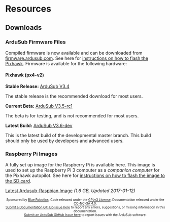 # Resources

## Downloads

### ArduSub Firmware Files

Compiled firmware is now available and can be downloaded from [firmware.ardusub.com](http://firmware.ardusub.com). See here for [instructions on how to flash the Pixhawk](/initial-setup/#loading-firmware-on-pixhawk). Firmware is available for the following hardware:

#### Pixhawk (px4-v2)

**Stable Release:** <i class="fa fa-download" aria-hidden="true"></i> [ArduSub V3.4](http://firmware.ardusub.com/Sub/stable/v3.4/)

The stable release is the recommended download for most users.

**Current Beta:** <i class="fa fa-download" aria-hidden="true"></i> [ArduSub V3.5-rc1](http://firmware.us.ardupilot.org/Sub/beta/PX4/ArduSub-v2.px4)

The beta is for testing, and is not recommended for most users.

**Latest Build:** <i class="fa fa-download" aria-hidden="true"></i> [ArduSub V3.6-dev](http://firmware.us.ardupilot.org/Sub/latest/PX4/ArduSub-v2.px4)

This is the latest build of the developmental master branch. This build should only be used by developers and advanced users.

### Raspberry Pi Images

A fully set up image for the Raspberry Pi is available here. This image is used to set up the Raspberry Pi 3 computer as a *companion computer* for the Pixhawk autopilot. See here for [instructions on how to flash the image to the SD card](/raspi-setup/#easy-setup-with-disk-image).

<i class="fa fa-download" aria-hidden="true"></i> [Latest Ardusub-Raspbian Image](http://img.ardusub.com/2017-01-12-ardusub-raspbian.img.zip) *(1.6 GB, Updated 2017-01-12)*

<p style="font-size:10px; text-align:center">
Sponsored by <a href="http://www.bluerobotics.com/">Blue Robotics</a>. Code released under the <a href="https://github.com/bluerobotics/ardusub/blob/master/COPYING.txt">GPLv3 License</a>. Documentation released under the <a href="https://creativecommons.org/licenses/by-nc-sa/4.0/">CC-NC-SA 4.0</a>.<br />
<a href="https://github.com/bluerobotics/ardusub-docs/issues/">Submit a Documentation GitHub Issue here</a> to report any errors, suggestions, or missing information in this documentation.<br />
<a href="https://github.com/bluerobotics/ardusub/issues/">Submit an ArduSub GitHub Issue here</a> to report issues with the ArduSub software.
</p>
